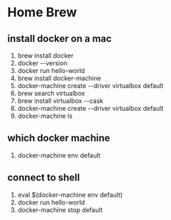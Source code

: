 # Home Brew

## install docker on a mac

1. brew install docker
1. docker --version
1. docker run hello-world
1. brew install docker-machine
1. docker-machine create --driver virtualbox default
1. brew search virtualbox
1. brew install virtualbox --cask
1. docker-machine create --driver virtualbox default
1. docker-machine ls

## which docker machine

1. docker-machine env default

## connect to shell

1. eval $(docker-machine env default)
1. docker run hello-world
1. docker-machine stop default
